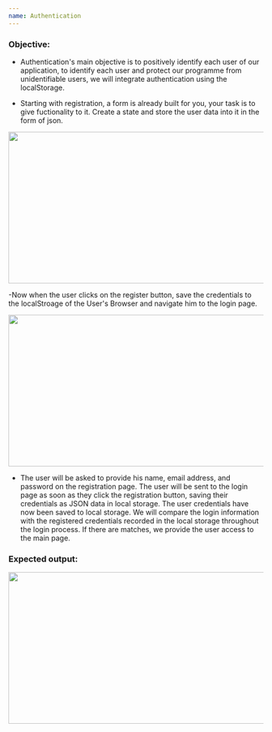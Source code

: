 ```yaml
---
name: Authentication
---
```


### Objective:
- Authentication's main objective is to positively identify each user of our application, to identify each user and protect our programme from unidentifiable users, we will integrate authentication using the localStorage.

- Starting with registration, a form is already built for you, your task is to give fuctionality to it. Create a state and store the user data into it in the form of json.

<img src="https://res.cloudinary.com/dn83xtspp/image/upload/v1676264128/Screenshot_20230213_102312_odsnlh.png" height="300px" width="700px" />

-Now when the user clicks on the register button, save the credentials to the localStroage of the User's Browser and navigate him to the login page.
 
 <img src="https://res.cloudinary.com/dn83xtspp/image/upload/v1676263348/Screenshot_20230213_101010_qfzqfd.png" height="300px" width="700px" />

- The user will be asked to provide his name, email address, and password on the registration page. The user will be sent to the login page as soon as they click the registration button, saving their credentials as JSON data in local storage. The user credentials have now been saved to local storage. We will compare the login information with the registered credentials recorded in the local storage throughout the login process. If there are matches, we provide the user access to the main page.

### Expected output:

<img src="https://ik.imagekit.io/hashinsert/hash-learn/Screenshot_20230128_052600.png?ik-sdk-version=javascript-1.4.3&updatedAt=1674906980895" height="300px" width="600px" />
